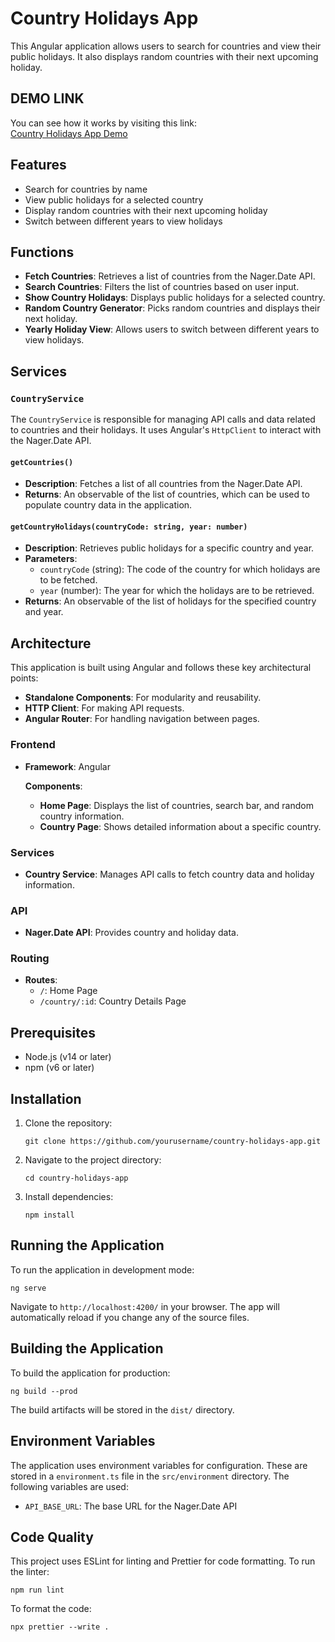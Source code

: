 # Country Holidays App

This Angular application allows users to search for countries and view their public holidays. It also displays random countries with their next upcoming holiday.

## DEMO LINK

You can see how it works by visiting this link:  
[Country Holidays App Demo](https://petrolozynskyi.github.io/countries/)

## Features

- Search for countries by name
- View public holidays for a selected country
- Display random countries with their next upcoming holiday
- Switch between different years to view holidays

## Functions

- **Fetch Countries**: Retrieves a list of countries from the Nager.Date API.
- **Search Countries**: Filters the list of countries based on user input.
- **Show Country Holidays**: Displays public holidays for a selected country.
- **Random Country Generator**: Picks random countries and displays their next holiday.
- **Yearly Holiday View**: Allows users to switch between different years to view holidays.

## Services

### `CountryService`

The `CountryService` is responsible for managing API calls and data related to countries and their holidays. It uses Angular's `HttpClient` to interact with the Nager.Date API.

#### `getCountries()`

- **Description**: Fetches a list of all countries from the Nager.Date API.
- **Returns**: An observable of the list of countries, which can be used to populate country data in the application.

#### `getCountryHolidays(countryCode: string, year: number)`

- **Description**: Retrieves public holidays for a specific country and year.
- **Parameters**: 
  - `countryCode` (string): The code of the country for which holidays are to be fetched.
  - `year` (number): The year for which the holidays are to be retrieved.
- **Returns**: An observable of the list of holidays for the specified country and year.

## Architecture

This application is built using Angular and follows these key architectural points:

- **Standalone Components**: For modularity and reusability.
- **HTTP Client**: For making API requests.
- **Angular Router**: For handling navigation between pages.

### Frontend

- **Framework**: Angular

  **Components**:
  - **Home Page**: Displays the list of countries, search bar, and random country information.
  - **Country Page**: Shows detailed information about a specific country.

### Services

- **Country Service**: Manages API calls to fetch country data and holiday information.

### API

- **Nager.Date API**: Provides country and holiday data.

### Routing

- **Routes**:
  - `/`: Home Page
  - `/country/:id`: Country Details Page

## Prerequisites

- Node.js (v14 or later)
- npm (v6 or later)

## Installation

1. Clone the repository:
   ```
   git clone https://github.com/yourusername/country-holidays-app.git
   ```

2. Navigate to the project directory:
   ```
   cd country-holidays-app
   ```

3. Install dependencies:
   ```
   npm install
   ```

## Running the Application

To run the application in development mode:

```
ng serve
```

Navigate to `http://localhost:4200/` in your browser. The app will automatically reload if you change any of the source files.

## Building the Application

To build the application for production:

```
ng build --prod
```

The build artifacts will be stored in the `dist/` directory.


## Environment Variables

The application uses environment variables for configuration. These are stored in a `environment.ts` file in the `src/environment` directory. The following variables are used:

- `API_BASE_URL`: The base URL for the Nager.Date API

## Code Quality

This project uses ESLint for linting and Prettier for code formatting. To run the linter:

```
npm run lint
```

To format the code:

```
npx prettier --write .
```
